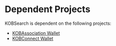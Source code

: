 # Dependent Projects

KOBSearch is dependent on the following projects:

* [KOBAssociation Wallet](https://github.com/hyperledgerkochi/KOBAW)
* [KOBConnect Wallet](https://github.com/hyperledgerkochi/KOBConnect)